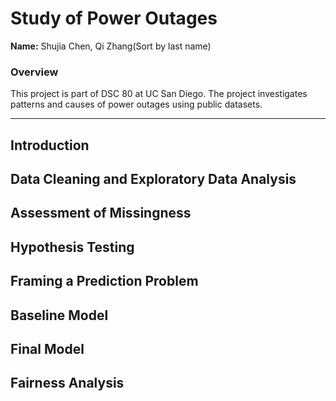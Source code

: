 # Study of Power Outages

**Name:** Shujia Chen, Qi Zhang(Sort by last name)

### Overview

This project is part of DSC 80 at UC San Diego. The project investigates patterns and causes of power outages using public datasets.

---

##  Introduction

## Data Cleaning and Exploratory Data Analysis

## Assessment of Missingness

## Hypothesis Testing

## Framing a Prediction Problem

## Baseline Model

## Final Model

## Fairness Analysis
